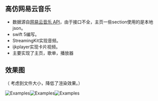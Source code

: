 ## 高仿网易云音乐

* 数据源自[网易云音乐 API](https://github.com/Binaryify/NeteaseCloudMusicApi)，由于接口不全，主页一些section使用的是本地json。
* swift 5编写。
* StreamingKit实现音频。
* ijkplayer实现卡片视频。
* 主要实现了主页，歌单，播放器
	
## 效果图 
（ 考虑到文件大小，降低了渲染效果。）

![Examples](_Gifs/播放1.gif)![Examples](_Gifs/主页.gif)![Examples](_Gifs/歌单.gif)


